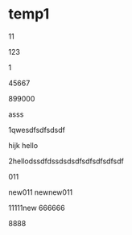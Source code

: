 # temp1
11

123

1

45667

899000

asss

1qwesdfsdfsdsdf

hijk
hello

2hellodssdfdssdsdsdfsdfsdfsdfsdf

011

new011
newnew011

11111new
666666

8888
